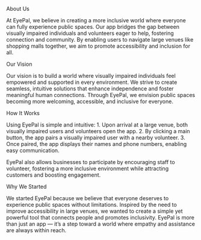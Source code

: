 About Us

At EyePal, we believe in creating a more inclusive world where everyone can fully experience public spaces. Our app bridges the gap between visually impaired individuals and volunteers eager to help, fostering connection and community. By enabling users to navigate large venues like shopping malls together, we aim to promote accessibility and inclusion for all.


Our Vision

Our vision is to build a world where visually impaired individuals feel empowered and supported in every environment. We strive to create seamless, intuitive solutions that enhance independence and foster meaningful human connections. Through EyePal, we envision public spaces becoming more welcoming, accessible, and inclusive for everyone.


How It Works

Using EyePal is simple and intuitive:
	1.	Upon arrival at a large venue, both visually impaired users and volunteers open the app.
	2.	By clicking a main button, the app pairs a visually impaired user with a nearby volunteer.
	3.	Once paired, the app displays their names and phone numbers, enabling easy communication.


EyePal also allows businesses to participate by encouraging staff to volunteer, fostering a more inclusive environment while attracting customers and boosting engagement.


Why We Started

We started EyePal because we believe that everyone deserves to experience public spaces without limitations. Inspired by the need to improve accessibility in large venues, we wanted to create a simple yet powerful tool that connects people and promotes inclusivity. EyePal is more than just an app — it’s a step toward a world where empathy and assistance are always within reach.
